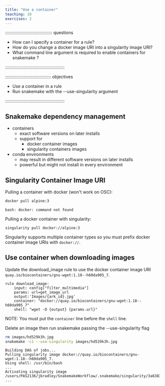 ```yaml
---
title: "Use a container"
teaching: 10
exercises: 2
---
```


:::::::::::::::::::::::::::::::::::::: questions 

- How can I specify a container for a rule?
- How do you change a docker image URI into a singularity image URI?
- What command line argument is required to enable containers for snakemake ? 

::::::::::::::::::::::::::::::::::::::::::::::::

::::::::::::::::::::::::::::::::::::: objectives

- Use a container in a rule
- Run snakemake with the --use-singularity argument

::::::::::::::::::::::::::::::::::::::::::::::::

## Snakemake dependency management
- containers
  - exact software versions on later installs
  - support for 
    - docker container images
    - singularity containers images
- conda environments
  - may result in different software versions on later installs
  - powerful but might not install in every environment

## Singularity Container Image URI

Pulling a container with docker (won't work on OSC):
```bash
docker pull alpine:3
```
```output
bash: docker: command not found
```

Pulling a docker container with singularity:
```
singularity pull docker://alpine:3
```
Singularity supports multiple container types so you must prefix docker container image URIs with `docker://`.


## Use container when downloading images
Update the download_image rule to use the docker container image URI
`quay.io/biocontainers/gnu-wget:1.18--h60da905_7`.


```
rule download_image:
    input: config["filter_multimedia"]
    params: url=get_image_url    
    output:'Images/{ark_id}.jpg'
    container: "docker://quay.io/biocontainers/gnu-wget:1.18--h60da905_7"    
    shell: "wget -O {output} {params.url}"
```

NOTE: You must put the `container` line before the `shell` line.

Delete an image then run snakemake passing the --use-singularity flag
```bash
rm images/hd529k3h.jpg
snakemake -c1 --use-singularity images/hd529k3h.jpg
```

```output
Building DAG of jobs...
Pulling singularity image docker://quay.io/biocontainers/gnu-wget:1.18--h60da905_7.
Using shell: /usr/bin/bash
...
Activating singularity image /users/PAS2136/jbradley/SnakemakeWorkflow/.snakemake/singularity/3a63838ec9e2427957182dedc234c8d7.simg
...
```
